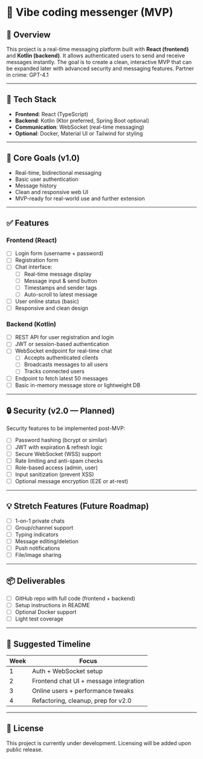 # 📨 Vibe coding messenger (MVP)

## 🧠 Overview

This project is a real-time messaging platform built with **React (frontend)** and **Kotlin (backend)**. It allows authenticated users to send and receive messages instantly. The goal is to create a clean, interactive MVP that can be expanded later with advanced security and messaging features. Partner in crime: GPT-4.1

---

## 🚀 Tech Stack

- **Frontend**: React (TypeScript)
- **Backend**: Kotlin (Ktor preferred, Spring Boot optional)
- **Communication**: WebSocket (real-time messaging)
- **Optional**: Docker, Material UI or Tailwind for styling

---

## 🎯 Core Goals (v1.0)

- Real-time, bidirectional messaging
- Basic user authentication
- Message history
- Clean and responsive web UI
- MVP-ready for real-world use and further extension

---

## ✅ Features

### Frontend (React)
- [ ] Login form (username + password)
- [ ] Registration form
- [ ] Chat interface:
  - [ ] Real-time message display
  - [ ] Message input & send button
  - [ ] Timestamps and sender tags
  - [ ] Auto-scroll to latest message
- [ ] User online status (basic)
- [ ] Responsive and clean design

### Backend (Kotlin)
- [ ] REST API for user registration and login
- [ ] JWT or session-based authentication
- [ ] WebSocket endpoint for real-time chat
  - [ ] Accepts authenticated clients
  - [ ] Broadcasts messages to all users
  - [ ] Tracks connected users
- [ ] Endpoint to fetch latest 50 messages
- [ ] Basic in-memory message store or lightweight DB

---

## 🔒 Security (v2.0 — Planned)

Security features to be implemented post-MVP:

- [ ] Password hashing (bcrypt or similar)
- [ ] JWT with expiration & refresh logic
- [ ] Secure WebSocket (WSS) support
- [ ] Rate limiting and anti-spam checks
- [ ] Role-based access (admin, user)
- [ ] Input sanitization (prevent XSS)
- [ ] Optional message encryption (E2E or at-rest)

---

## 💡 Stretch Features (Future Roadmap)

- [ ] 1-on-1 private chats
- [ ] Group/channel support
- [ ] Typing indicators
- [ ] Message editing/deletion
- [ ] Push notifications
- [ ] File/image sharing

---

## 📦 Deliverables

- [ ] GitHub repo with full code (frontend + backend)
- [ ] Setup instructions in README
- [ ] Optional Docker support
- [ ] Light test coverage

---

## 📅 Suggested Timeline

| Week | Focus |
|------|-------|
| 1 | Auth + WebSocket setup |
| 2 | Frontend chat UI + message integration |
| 3 | Online users + performance tweaks |
| 4 | Refactoring, cleanup, prep for v2.0 |

---

## 📝 License

This project is currently under development. Licensing will be added upon public release.
